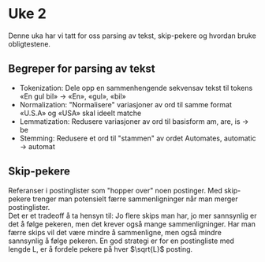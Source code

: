 # Uke 2
Denne uka har vi tatt for oss parsing av tekst, skip-pekere og hvordan bruke obligtestene.
## Begreper for parsing av tekst
- Tokenization: Dele opp en sammenhengende sekvensav tekst til tokens
«En gul bil» → «En», «gul», «bil»
- Normalization: "Normalisere" variasjoner av ord til samme format
«U.S.A» og «USA» skal ideelt matche
- Lemmatization: Redusere variasjoner av ord til basisform
am, are, is → be
- Stemming: Redusere et ord til "stammen" av ordet
Automates, automatic  → automat

## Skip-pekere
Referanser i postinglister som "hopper over" noen postinger. Med skip-pekere trenger man potensielt færre sammenligninger når man merger postinglister.  
Det er et tradeoff å ta hensyn til: Jo flere skips man har, jo mer sannsynlig er det å følge pekeren, men det krever også mange sammenligninger. Har man færre skips vil det være mindre å sammenligne, men også mindre sannsynlig å følge pekeren.  En god strategi er for en postingliste med lengde L, er å fordele pekere på hver $\sqrt{L}$ posting.